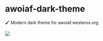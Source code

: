 # awoiaf-dark-theme
🖌️ Modern dark theme for awoiaf.westeros.org

<img src="https://i.ibb.co/PGv5M5mX/Yeni-Proje-15.png">
